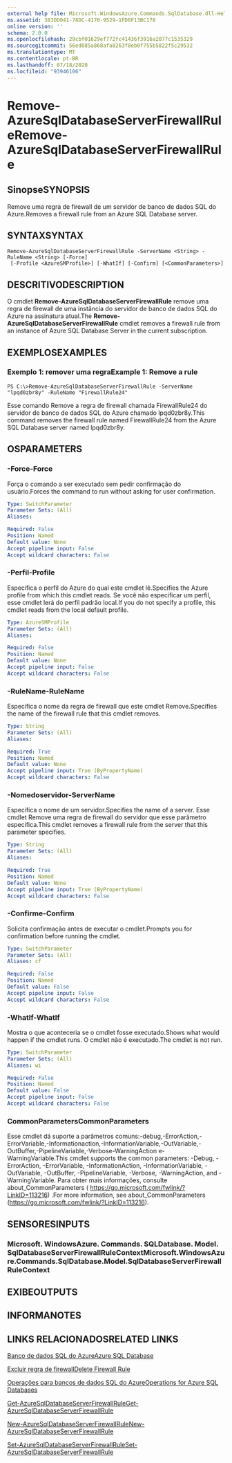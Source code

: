 ```yaml
---
external help file: Microsoft.WindowsAzure.Commands.SqlDatabase.dll-Help.xml
ms.assetid: 383DD041-78DC-4170-9529-1FD6F13BC178
online version: ''
schema: 2.0.0
ms.openlocfilehash: 29cbf01629ef772fc41436f3916a2077c1535329
ms.sourcegitcommit: 56ed085a868afa8263f8eb0f755b5822f5c29532
ms.translationtype: MT
ms.contentlocale: pt-BR
ms.lasthandoff: 07/18/2020
ms.locfileid: "93946106"
---
```

# <span data-ttu-id="c3e10-101">Remove-AzureSqlDatabaseServerFirewallRule</span><span class="sxs-lookup"><span data-stu-id="c3e10-101">Remove-AzureSqlDatabaseServerFirewallRule</span></span>

## <span data-ttu-id="c3e10-102">Sinopse</span><span class="sxs-lookup"><span data-stu-id="c3e10-102">SYNOPSIS</span></span>
<span data-ttu-id="c3e10-103">Remove uma regra de firewall de um servidor de banco de dados SQL do Azure.</span><span class="sxs-lookup"><span data-stu-id="c3e10-103">Removes a firewall rule from an Azure SQL Database server.</span></span>

## <span data-ttu-id="c3e10-104">SYNTAX</span><span class="sxs-lookup"><span data-stu-id="c3e10-104">SYNTAX</span></span>

```
Remove-AzureSqlDatabaseServerFirewallRule -ServerName <String> -RuleName <String> [-Force]
 [-Profile <AzureSMProfile>] [-WhatIf] [-Confirm] [<CommonParameters>]
```

## <span data-ttu-id="c3e10-105">DESCRITIVO</span><span class="sxs-lookup"><span data-stu-id="c3e10-105">DESCRIPTION</span></span>
<span data-ttu-id="c3e10-106">O cmdlet **Remove-AzureSqlDatabaseServerFirewallRule** remove uma regra de firewall de uma instância do servidor de banco de dados SQL do Azure na assinatura atual.</span><span class="sxs-lookup"><span data-stu-id="c3e10-106">The **Remove-AzureSqlDatabaseServerFirewallRule** cmdlet removes a firewall rule from an instance of Azure SQL Database Server in the current subscription.</span></span>

## <span data-ttu-id="c3e10-107">EXEMPLOS</span><span class="sxs-lookup"><span data-stu-id="c3e10-107">EXAMPLES</span></span>

### <span data-ttu-id="c3e10-108">Exemplo 1: remover uma regra</span><span class="sxs-lookup"><span data-stu-id="c3e10-108">Example 1: Remove a rule</span></span>
```
PS C:\>Remove-AzureSqlDatabaseServerFirewallRule -ServerName "lpqd0zbr8y" -RuleName "FirewallRule24"
```

<span data-ttu-id="c3e10-109">Esse comando Remove a regra de firewall chamada FirewallRule24 do servidor de banco de dados SQL do Azure chamado lpqd0zbr8y.</span><span class="sxs-lookup"><span data-stu-id="c3e10-109">This command removes the firewall rule named FirewallRule24 from the Azure SQL Database server named lpqd0zbr8y.</span></span>

## <span data-ttu-id="c3e10-110">OS</span><span class="sxs-lookup"><span data-stu-id="c3e10-110">PARAMETERS</span></span>

### <span data-ttu-id="c3e10-111">-Force</span><span class="sxs-lookup"><span data-stu-id="c3e10-111">-Force</span></span>
<span data-ttu-id="c3e10-112">Força o comando a ser executado sem pedir confirmação do usuário.</span><span class="sxs-lookup"><span data-stu-id="c3e10-112">Forces the command to run without asking for user confirmation.</span></span>

```yaml
Type: SwitchParameter
Parameter Sets: (All)
Aliases: 

Required: False
Position: Named
Default value: None
Accept pipeline input: False
Accept wildcard characters: False
```

### <span data-ttu-id="c3e10-113">-Perfil</span><span class="sxs-lookup"><span data-stu-id="c3e10-113">-Profile</span></span>
<span data-ttu-id="c3e10-114">Especifica o perfil do Azure do qual este cmdlet lê.</span><span class="sxs-lookup"><span data-stu-id="c3e10-114">Specifies the Azure profile from which this cmdlet reads.</span></span>
<span data-ttu-id="c3e10-115">Se você não especificar um perfil, esse cmdlet lerá do perfil padrão local.</span><span class="sxs-lookup"><span data-stu-id="c3e10-115">If you do not specify a profile, this cmdlet reads from the local default profile.</span></span>

```yaml
Type: AzureSMProfile
Parameter Sets: (All)
Aliases: 

Required: False
Position: Named
Default value: None
Accept pipeline input: False
Accept wildcard characters: False
```

### <span data-ttu-id="c3e10-116">-RuleName</span><span class="sxs-lookup"><span data-stu-id="c3e10-116">-RuleName</span></span>
<span data-ttu-id="c3e10-117">Especifica o nome da regra de firewall que este cmdlet Remove.</span><span class="sxs-lookup"><span data-stu-id="c3e10-117">Specifies the name of the firewall rule that this cmdlet removes.</span></span>

```yaml
Type: String
Parameter Sets: (All)
Aliases: 

Required: True
Position: Named
Default value: None
Accept pipeline input: True (ByPropertyName)
Accept wildcard characters: False
```

### <span data-ttu-id="c3e10-118">-Nomedoservidor</span><span class="sxs-lookup"><span data-stu-id="c3e10-118">-ServerName</span></span>
<span data-ttu-id="c3e10-119">Especifica o nome de um servidor.</span><span class="sxs-lookup"><span data-stu-id="c3e10-119">Specifies the name of a server.</span></span>
<span data-ttu-id="c3e10-120">Esse cmdlet Remove uma regra de firewall do servidor que esse parâmetro especifica.</span><span class="sxs-lookup"><span data-stu-id="c3e10-120">This cmdlet removes a firewall rule from the server that this parameter specifies.</span></span>

```yaml
Type: String
Parameter Sets: (All)
Aliases: 

Required: True
Position: Named
Default value: None
Accept pipeline input: True (ByPropertyName)
Accept wildcard characters: False
```

### <span data-ttu-id="c3e10-121">-Confirme</span><span class="sxs-lookup"><span data-stu-id="c3e10-121">-Confirm</span></span>
<span data-ttu-id="c3e10-122">Solicita confirmação antes de executar o cmdlet.</span><span class="sxs-lookup"><span data-stu-id="c3e10-122">Prompts you for confirmation before running the cmdlet.</span></span>

```yaml
Type: SwitchParameter
Parameter Sets: (All)
Aliases: cf

Required: False
Position: Named
Default value: False
Accept pipeline input: False
Accept wildcard characters: False
```

### <span data-ttu-id="c3e10-123">-WhatIf</span><span class="sxs-lookup"><span data-stu-id="c3e10-123">-WhatIf</span></span>
<span data-ttu-id="c3e10-124">Mostra o que aconteceria se o cmdlet fosse executado.</span><span class="sxs-lookup"><span data-stu-id="c3e10-124">Shows what would happen if the cmdlet runs.</span></span>
<span data-ttu-id="c3e10-125">O cmdlet não é executado.</span><span class="sxs-lookup"><span data-stu-id="c3e10-125">The cmdlet is not run.</span></span>

```yaml
Type: SwitchParameter
Parameter Sets: (All)
Aliases: wi

Required: False
Position: Named
Default value: False
Accept pipeline input: False
Accept wildcard characters: False
```

### <span data-ttu-id="c3e10-126">CommonParameters</span><span class="sxs-lookup"><span data-stu-id="c3e10-126">CommonParameters</span></span>
<span data-ttu-id="c3e10-127">Esse cmdlet dá suporte a parâmetros comuns:-debug,-ErrorAction,-ErrorVariable,-Informationaction,-InformationVariable,-OutVariable,-OutBuffer,-PipelineVariable,-Verbose-WarningAction e-WarningVariable.</span><span class="sxs-lookup"><span data-stu-id="c3e10-127">This cmdlet supports the common parameters: -Debug, -ErrorAction, -ErrorVariable, -InformationAction, -InformationVariable, -OutVariable, -OutBuffer, -PipelineVariable, -Verbose, -WarningAction, and -WarningVariable.</span></span> <span data-ttu-id="c3e10-128">Para obter mais informações, consulte about_CommonParameters ( https://go.microsoft.com/fwlink/?LinkID=113216) .</span><span class="sxs-lookup"><span data-stu-id="c3e10-128">For more information, see about_CommonParameters (https://go.microsoft.com/fwlink/?LinkID=113216).</span></span>

## <span data-ttu-id="c3e10-129">SENSORES</span><span class="sxs-lookup"><span data-stu-id="c3e10-129">INPUTS</span></span>

### <span data-ttu-id="c3e10-130">Microsoft. WindowsAzure. Commands. SQLDatabase. Model. SqlDatabaseServerFirewallRuleContext</span><span class="sxs-lookup"><span data-stu-id="c3e10-130">Microsoft.WindowsAzure.Commands.SqlDatabase.Model.SqlDatabaseServerFirewallRuleContext</span></span>

## <span data-ttu-id="c3e10-131">EXIBE</span><span class="sxs-lookup"><span data-stu-id="c3e10-131">OUTPUTS</span></span>

## <span data-ttu-id="c3e10-132">INFORMA</span><span class="sxs-lookup"><span data-stu-id="c3e10-132">NOTES</span></span>

## <span data-ttu-id="c3e10-133">LINKS RELACIONADOS</span><span class="sxs-lookup"><span data-stu-id="c3e10-133">RELATED LINKS</span></span>

[<span data-ttu-id="c3e10-134">Banco de dados SQL do Azure</span><span class="sxs-lookup"><span data-stu-id="c3e10-134">Azure SQL Database</span></span>](https://azure.microsoft.com/en-us/services/sql-database/)

[<span data-ttu-id="c3e10-135">Excluir regra de firewall</span><span class="sxs-lookup"><span data-stu-id="c3e10-135">Delete Firewall Rule</span></span>](https://msdn.microsoft.com/en-us/library/azure/dn505706.aspx)

[<span data-ttu-id="c3e10-136">Operações para bancos de dados SQL do Azure</span><span class="sxs-lookup"><span data-stu-id="c3e10-136">Operations for Azure SQL Databases</span></span>](https://msdn.microsoft.com/en-us/library/azure/dn505719.aspx)

[<span data-ttu-id="c3e10-137">Get-AzureSqlDatabaseServerFirewallRule</span><span class="sxs-lookup"><span data-stu-id="c3e10-137">Get-AzureSqlDatabaseServerFirewallRule</span></span>](./Get-AzureSqlDatabaseServerFirewallRule.md)

[<span data-ttu-id="c3e10-138">New-AzureSqlDatabaseServerFirewallRule</span><span class="sxs-lookup"><span data-stu-id="c3e10-138">New-AzureSqlDatabaseServerFirewallRule</span></span>](./New-AzureSqlDatabaseServerFirewallRule.md)

[<span data-ttu-id="c3e10-139">Set-AzureSqlDatabaseServerFirewallRule</span><span class="sxs-lookup"><span data-stu-id="c3e10-139">Set-AzureSqlDatabaseServerFirewallRule</span></span>](./Set-AzureSqlDatabaseServerFirewallRule.md)



